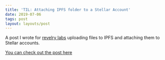 ```yaml
---
title: 'TIL: Attaching IPFS folder to a Stellar Account'
date: 2019-07-06
tags: post
layout: layouts/post
---
```


A post I wrote for [revelry labs](https://revelry.co) uploading files to IPFS and attaching them to Stellar accounts.

[You can check out the post here](https://revelry.co/ipfs-stellar/)
